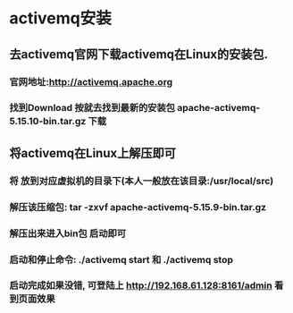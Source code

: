 # activemq安装
## 去activemq官网下载activemq在Linux的安装包.
### 官网地址:http://activemq.apache.org
### 找到Download 按就去找到最新的安装包 apache-activemq-5.15.10-bin.tar.gz 下载
## 将activemq在Linux上解压即可
### 将 放到对应虚拟机的目录下(本人一般放在该目录:/usr/local/src)
### 解压该压缩包: tar -zxvf apache-activemq-5.15.9-bin.tar.gz
### 解压出来进入bin包 启动即可
### 启动和停止命令: ./activemq start  和 ./activemq stop
### 启动完成如果没错, 可登陆上 http://192.168.61.128:8161/admin 看到页面效果
